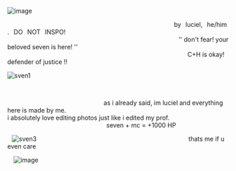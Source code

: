 ![image](https://github.com/westbullet/westbullet/assets/161955902/d2f79072-a4dd-49b1-9259-24b7d30dcaa1)
⠀
⠀ 
⠀
⠀

⠀⠀⠀⠀⠀⠀⠀⠀⠀⠀⠀⠀⠀⠀⠀⠀⠀⠀⠀⠀⠀⠀⠀⠀⠀⠀⠀⠀⠀⠀⠀⠀⠀⠀⠀⠀⠀by⠀luciel,⠀he/him.⠀DO⠀NOT⠀INSPO!⠀⠀⠀⠀⠀⠀⠀⠀⠀⠀⠀⠀⠀⠀⠀⠀⠀⠀⠀⠀⠀⠀
⠀⠀⠀⠀⠀⠀⠀⠀⠀⠀⠀⠀⠀⠀⠀⠀⠀⠀⠀⠀⠀⠀⠀⠀⠀⠀⠀⠀⠀⠀⠀⠀⠀⠀⠀⠀⠀⠀'' don't fear! your beloved seven is here! ''
⠀⠀⠀⠀⠀⠀⠀⠀⠀⠀⠀⠀⠀⠀⠀⠀⠀⠀⠀⠀⠀⠀⠀⠀⠀⠀⠀⠀⠀⠀⠀⠀⠀⠀⠀⠀⠀⠀⠀⠀C+H is okay! defender of justice !!


![sven1](https://github.com/westbullet/westbullet/assets/161955902/b17ada8c-ca3e-48ac-98a3-3d66ae8463f3)

⠀
⠀
⠀

⠀⠀⠀⠀⠀⠀⠀⠀⠀⠀⠀⠀⠀⠀⠀⠀⠀⠀⠀⠀                      ⠀as i already said, im luciel and everything here is made by me.                                               
                                          i absolutely love editing photos just like i edited my prof.
⠀⠀⠀⠀⠀⠀⠀⠀⠀⠀⠀⠀⠀⠀⠀⠀⠀⠀⠀⠀⠀⠀seven + mc = +1000 HP

⠀![sven3](https://github.com/westbullet/westbullet/assets/161955902/8bd84d63-2557-4ad8-9700-bdcbe30733d8)
⠀⠀⠀⠀⠀⠀⠀⠀⠀⠀⠀⠀⠀⠀⠀⠀⠀⠀⠀⠀⠀⠀⠀⠀⠀⠀⠀⠀        ⠀⠀⠀⠀⠀thats  me if u even care
⠀
⠀
⠀
⠀
⠀

⠀
![image](https://github.com/westbullet/westbullet/assets/161955902/bd680ac2-0a9d-4632-a963-0992554f7bb3)

<!--
**westbullet/westbullet** is a ✨ _special_ ✨ repository because its `README.md` (this file) appears on your GitHub profile.
